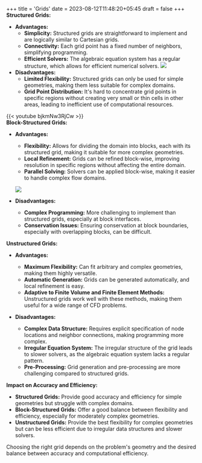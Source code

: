 +++
title = 'Grids'
date = 2023-08-12T11:48:20+05:45
draft = false
+++
**Structured Grids:**
- **Advantages:**
  - **Simplicity:** Structured grids are straightforward to implement and are logically similar to Cartesian grids.
  - **Connectivity:** Each grid point has a fixed number of neighbors, simplifying programming.
  - **Efficient Solvers:** The algebraic equation system has a regular structure, which allows for efficient numerical solvers.
![](https://www.researchgate.net/profile/Mohamed-Aissa-3/publication/320979427/figure/fig2/AS:559070202351616@1510304131764/On-the-left-a-structured-mesh-with-a-fixed-number-of-neighbors-for-cells-and-vertices_W640.jpg)
- **Disadvantages:**
  - **Limited Flexibility:** Structured grids can only be used for simple geometries, making them less suitable for complex domains.
  - **Grid Point Distribution:** It's hard to concentrate grid points in specific regions without creating very small or thin cells in other areas, leading to inefficient use of computational resources.

{{< youtube bjkmNw3RjCw >}}  
**Block-Structured Grids:**  
- **Advantages:**
  - **Flexibility:** Allows for dividing the domain into blocks, each with its structured grid, making it suitable for more complex geometries.
  - **Local Refinement:** Grids can be refined block-wise, improving resolution in specific regions without affecting the entire domain.
  - **Parallel Solving:** Solvers can be applied block-wise, making it easier to handle complex flow domains.
  
  ![](https://static.cambridge.org/binary/version/id/urn:cambridge.org:id:binary:20190507095603410-0152:9781316534243:14314fig17_1.png?pub-status=live)
  
- **Disadvantages:**
  - **Complex Programming:** More challenging to implement than structured grids, especially at block interfaces.
  - **Conservation Issues:** Ensuring conservation at block boundaries, especially with overlapping blocks, can be difficult.

**Unstructured Grids:**
- **Advantages:**
  - **Maximum Flexibility:** Can fit arbitrary and complex geometries, making them highly versatile.
  - **Automatic Generation:** Grids can be generated automatically, and local refinement is easy.
  - **Adaptive to Finite Volume and Finite Element Methods:** Unstructured grids work well with these methods, making them useful for a wide range of CFD problems.
  
- **Disadvantages:**
  - **Complex Data Structure:** Requires explicit specification of node locations and neighbor connections, making programming more complex.
  - **Irregular Equation System:** The irregular structure of the grid leads to slower solvers, as the algebraic equation system lacks a regular pattern.
  - **Pre-Processing:** Grid generation and pre-processing are more challenging compared to structured grids.

**Impact on Accuracy and Efficiency:**
- **Structured Grids:** Provide good accuracy and efficiency for simple geometries but struggle with complex domains.
- **Block-Structured Grids:** Offer a good balance between flexibility and efficiency, especially for moderately complex geometries.
- **Unstructured Grids:** Provide the best flexibility for complex geometries but can be less efficient due to irregular data structures and slower solvers.

Choosing the right grid depends on the problem's geometry and the desired balance between accuracy and computational efficiency.